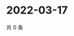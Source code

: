 # 2022-03-17

共 0 条

<!-- BEGIN WEIBO -->
<!-- 最后更新时间 Thu Mar 17 2022 14:15:17 GMT+0800 (China Standard Time) -->

<!-- END WEIBO -->
